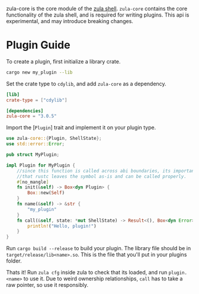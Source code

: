 zula-core is the core module of the [zula shell](https://crates.io/crates/zula).
`zula-core` contains the core functionality of the zula shell, and is required for writing
plugins. This api is experimental, and may introduce breaking changes.

# Plugin Guide
To create a plugin, first initialize a library crate.
```bash
cargo new my_plugin --lib
```
Set the crate type to `cdylib`, and add `zula-core` as a dependency.
```toml
[lib]
crate-type = ["cdylib"]

[dependencies]
zula-core = "3.0.5"
```
Import the [`Plugin`] trait and implement it on your plugin type.
```rust
use zula-core::{Plugin, ShellState};
use std::error::Error;

pub struct MyPlugin;

impl Plugin for MyPlugin {
    //since this function is called across abi boundaries, its important to include no_mangle so
    //that rustc leaves the symbol as-is and can be called properly.
    #[no_mangle]
    fn init(&self) -> Box<dyn Plugin> {
        Box::new(Self)
    }
    fn name(&self) -> &str {
        "my_plugin"
    }
    fn call(&self, state: *mut ShellState) -> Result<(), Box<dyn Error>> {
        println!("Hello, plugin!")
    }
}
```
Run `cargo build --release` to build your plugin. The library file should be in `target/release/lib<name>.so`. This is the file that you'll put in your plugins folder.

Thats it! Run `zula cfg` inside zula to check that its loaded, and run `plugin.<name>` to use it. Due to weird ownership relationships, `call` has to take a raw pointer, so use it responsibly.
